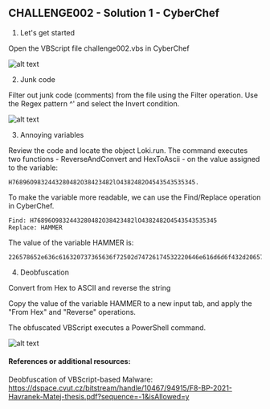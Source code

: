 
## CHALLENGE002 - Solution 1 - CyberChef

1. Let's get started 

Open the VBScript file challenge002.vbs in CyberChef

![alt text](https://github.com/ATTACKnDEFEND/Deobfuscation-Challenges/blob/main/challenge002/solution/images/C2-S1-1.png)

2. Junk code 

Filter out junk code (comments) from the file using the Filter operation. Use the Regex pattern ^' and select the Invert condition.

![alt text](https://github.com/ATTACKnDEFEND/Deobfuscation-Challenges/blob/main/challenge002/solution/images/C2-S1-2.png)

3. Annoying variables

Review the code and locate the object Loki.run. The command executes two functions - ReverseAndConvert and HexToAscii - on the value assigned to the variable: 
```
H76896O9832443280482O38423482lO4382482O4543543535345. 
```

To make the variable more readable, we can use the Find/Replace operation in CyberChef.

```
Find: H76896O9832443280482O38423482lO4382482O4543543535345
Replace: HAMMER
```

The value of the variable HAMMER is: 

```
226578652e636c616320737365636f72502d74726174532220646e616d6d6f432d206578652e6c6c6568737265776f70.
```

4. Deobfuscation 

Convert from Hex to ASCII and reverse the string

Copy the value of the variable HAMMER to a new input tab, and apply the "From Hex" and "Reverse" operations.

The obfuscated VBScript executes a PowerShell command.

![alt text](https://github.com/ATTACKnDEFEND/Deobfuscation-Challenges/blob/main/challenge002/solution/images/C2-S1-4.png)


#### References or additional resources:

Deobfuscation of VBScript-based Malware: https://dspace.cvut.cz/bitstream/handle/10467/94915/F8-BP-2021-Havranek-Matej-thesis.pdf?sequence=-1&isAllowed=y




